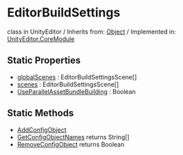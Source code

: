 # EditorBuildSettings
class in UnityEditor
 / Inherits from: <a href="https://docs.unity3d.com/6000.1/Documentation/ScriptReference/Object.html">Object</a> / Implemented in: <a href="https://docs.unity3d.com/6000.1/Documentation/ScriptReference/UnityEditor.CoreModule.html">UnityEditor.CoreModule</a>

## Static Properties
- <a href="https://docs.unity3d.com/6000.1/Documentation/ScriptReference/EditorBuildSettings-globalScenes.html">globalScenes</a> : EditorBuildSettingsScene[]
- <a href="https://docs.unity3d.com/6000.1/Documentation/ScriptReference/EditorBuildSettings-scenes.html">scenes</a> : EditorBuildSettingsScene[]
- <a href="https://docs.unity3d.com/6000.1/Documentation/ScriptReference/EditorBuildSettings-UseParallelAssetBundleBuilding.html">UseParallelAssetBundleBuilding</a> : Boolean

## Static Methods
- <a href="https://docs.unity3d.com/6000.1/Documentation/ScriptReference/EditorBuildSettings.AddConfigObject.html">AddConfigObject</a>
- <a href="https://docs.unity3d.com/6000.1/Documentation/ScriptReference/EditorBuildSettings.GetConfigObjectNames.html">GetConfigObjectNames</a> returns String[]
- <a href="https://docs.unity3d.com/6000.1/Documentation/ScriptReference/EditorBuildSettings.RemoveConfigObject.html">RemoveConfigObject</a> returns Boolean
